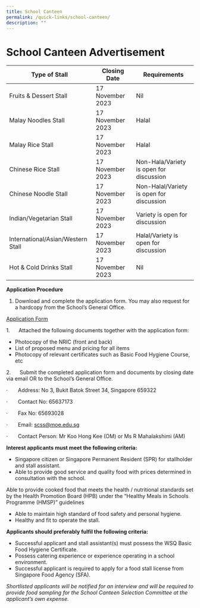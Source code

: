 ```yaml
---
title: School Canteen
permalink: /quick-links/school-canteen/
description: ""
---
```

# School Canteen Advertisement




| Type of Stall | Closing Date | Requirements |
| -------- | -------- | -------- |
| Fruits &amp; Dessert Stall     | 17 November 2023     | Nil     |
| Malay Noodles Stall | 17 November 2023 | Halal |         
| Malay Rice Stall | 17 November 2023 | Halal |
| Chinese Rice Stall | 17 November 2023 | Non-Hala/Variety is open for discussion 
| Chinese Noodle Stall | 17 November 2023 | Non-Halal/Variety is open for discussion |         
| Indian/Vegetarian Stall | 17 November 2023 | Variety is open for discussion |
| International/Asian/Western Stall | 17 November 2023 | Halal/Variety is open for discussion |
| Hot &amp; Cold Drinks Stall | 17 November 2023 | Nil |


**Application Procedure**

1.  Download and complete the application form. You may also request for a hardcopy from the School’s General Office.

[Application Form](/files/School%20Canteen/application%20for%20canteen%20stall%20in%20existing%20sch%20(2).pdf)

         

1.&nbsp;&nbsp;&nbsp;&nbsp;&nbsp; Attached the following documents together with the application form:

*   Photocopy of the NRIC (front and back)
*   List of proposed menu and pricing for all items
*   Photocopy of relevant certificates such as Basic Food Hygiene Course, etc

2.&nbsp;&nbsp;&nbsp;&nbsp;&nbsp; Submit the completed application form and documents by closing date via email OR to the School’s General Office.

·&nbsp;&nbsp;&nbsp;&nbsp;&nbsp;&nbsp; Address: No 3, Bukit Batok Street 34, Singapore 659322

·&nbsp;&nbsp;&nbsp;&nbsp;&nbsp;&nbsp; Contact No: 65637173

·&nbsp;&nbsp;&nbsp;&nbsp;&nbsp;&nbsp; Fax No: 65693028

·&nbsp;&nbsp;&nbsp;&nbsp;&nbsp;&nbsp; Email: scss@moe.edu.sg

·&nbsp;&nbsp;&nbsp;&nbsp;&nbsp;&nbsp; Contact Person: Mr Koo Hong Kee (OM) or Ms R Mahalakshimi (AM)

**Interest applicants must meet the following criteria:**

*   Singapore citizen or Singapore Permanent Resident (SPR) for stallholder and stall assistant.
*   Able to provide good service and quality food with prices determined in consultation with the school.

Able to provide cooked food that meets the health / nutritional standards set by the Health Promotion Board (HPB) under the “Healthy Meals in Schools Programme (HMSP)” guidelines

         

*   Able to maintain high standard of food safety and personal hygiene.
*   Healthy and fit to operate the stall.

**Applicants should preferably fulfil the following criteria:**

*   Successful applicant and stall assistant(s) must possess the WSQ Basic Food Hygiene Certificate.
*   Possess catering experience or experience operating in a school environment.
*   Successful applicant is required to apply for a food stall license from Singapore Food Agency (SFA).

_Shortlisted applicants will be notified for an interview and will be required to provide food sampling for the School Canteen Selection Committee at the applicant’s own expense._